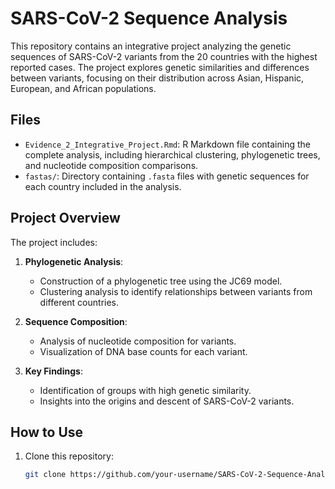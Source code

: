 # SARS-CoV-2 Sequence Analysis

This repository contains an integrative project analyzing the genetic sequences of SARS-CoV-2 variants from the 20 countries with the highest reported cases. The project explores genetic similarities and differences between variants, focusing on their distribution across Asian, Hispanic, European, and African populations.

## Files
- `Evidence_2_Integrative_Project.Rmd`: R Markdown file containing the complete analysis, including hierarchical clustering, phylogenetic trees, and nucleotide composition comparisons.
- `fastas/`: Directory containing `.fasta` files with genetic sequences for each country included in the analysis.

## Project Overview
The project includes:
1. **Phylogenetic Analysis**:
   - Construction of a phylogenetic tree using the JC69 model.
   - Clustering analysis to identify relationships between variants from different countries.

2. **Sequence Composition**:
   - Analysis of nucleotide composition for variants.
   - Visualization of DNA base counts for each variant.

3. **Key Findings**:
   - Identification of groups with high genetic similarity.
   - Insights into the origins and descent of SARS-CoV-2 variants.

## How to Use
1. Clone this repository:
   ```bash
   git clone https://github.com/your-username/SARS-CoV-2-Sequence-Analysis.git
